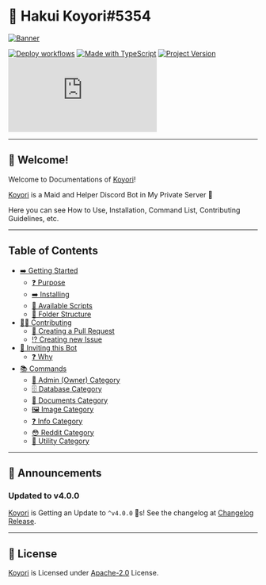 # 🧪 Hakui Koyori#5354

[![Banner](https://cdn.upload.systems/uploads/VNEql7wF.jpg)](https://github.com/gifaldyazkaa/koyori-dscbot)

[![Deploy workflows](https://img.shields.io/github/workflow/status/gifaldyazkaa/koyori-dscbot/%5BHeroku%5D%20Deploy?label=Deploy&logo=github%20actions&style=for-the-badge)](https://github.com/gifaldyazkaa/koyori-dscbot/blob/master/.github/workflows/Deploy.yml) [![Made with TypeScript](https://img.shields.io/github/languages/top/gifaldyazkaa/koyori-dscbot?logo=typescript&style=for-the-badge)](https://github.com/gifaldyazkaa/koyori-dscbot/search?l=typescript) [![Project Version](https://img.shields.io/github/package-json/v/gifaldyazkaa/koyori-dscbot?logo=node.js&style=for-the-badge)](https://github.com/gifaldyazkaa/koyori-dscbot/blob/master/package.json) [![Discord.js Version](https://img.shields.io/github/package-json/dependency-version/gifaldyazkaa/koyori-dscbot/discord.js?logo=discord&style=for-the-badge)](https://github.com/gifaldyazkaa/koyori-dscbot/blob/d8479791910ea956ae1fd6fb6a65c4e2f40cf43c/package.json#L22)

---

## 👋 Welcome!

Welcome to Documentations of [Koyori](https://github.com/gifaldyazkaa/koyori-dscbot)!

[Koyori](https://github.com/gifaldyazkaa/koyori-dscbot) is a Maid and Helper Discord Bot in My Private Server 💖

Here you can see How to Use, Installation, Command List, Contributing Guidelines, etc.

---

## Table of Contents

- [➡️ Getting Started](./p/getting-started.md)
  - [❓ Purpose](./p/getting-started.md#-purpose)
  - [➡️ Installing](./p/getting-started.md#-installing)
  - [📃 Available Scripts](./p/getting-started.md#-available-scripts)
  - [📂 Folder Structure](./p/getting-started.md#-folder-structure)
- [👨‍💻 Contributing](./p/contributing-guidelines.md)
  - [📨 Creating a Pull Request](./p/contributing-guidelines.md#-creating-a-pull-request)
  - [⁉️ Creating new Issue](./p/contributing-guidelines.md#-creating-new-issue)
- [👥 Inviting this Bot](./p/inviting.md)
  - [❓ Why](./p/inviting.md#-why)
- [📚 Commands](./p/commands)
  - [👑 Admin (Owner) Category](./p/commands/admin.md)
  - [🗄️ Database Category](./p/commands/database.md)
  - [🧾 Documents Category](./p/commands/documents.md)
  - [🖼️ Image Category](./p/commands/images.md)
  - [❓ Info Category](./p/commands/info.md)
  - [😳 Reddit Category](./p/commands/reddit.md)
  - [📂 Utility Category](./p/commands/utility.md)

---

## 📢 Announcements

### Updated to v4.0.0

[Koyori](https://github.com/gifaldyazkaa/koyori-dscbot) is Getting an Update to `^v4.0.0` 🎉s! See the changelog at [Changelog Release](https://github.com/gifaldyazkaa/koyori-dscbot/blob/master/docs/changelog.md).

---

## 📃 License

[Koyori](https://github.com/gifaldyazkaa/koyori-dscbot) is Licensed under [Apache-2.0](https://github.com/gifaldyazkaa/koyori-dscbot/blob/master/LICENSE) License.
